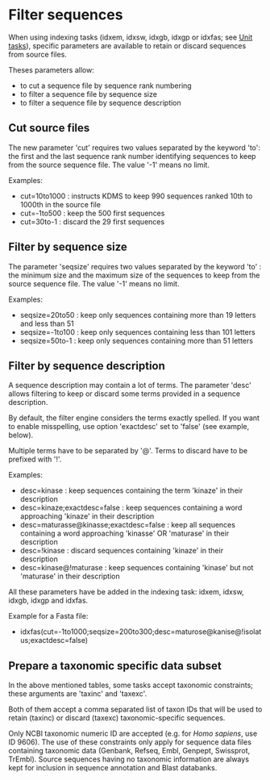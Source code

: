 # Filter sequences

When using indexing tasks \(idxem, idxsw, idxgb, idxgp or idxfas; see [Unit tasks](../descriptors-format/#unit-tasks)\), specific parameters are available to retain or discard sequences from source files.

Theses parameters allow:

* to cut a sequence file by sequence rank numbering
* to filter a sequence file by sequence size
* to filter a sequence file by sequence description

## Cut source files

The new parameter 'cut' requires two values separated by the keyword 'to': the first and the last sequence rank number identifying sequences to keep from the source sequence file. The value '-1' means no limit.

Examples:

* cut=10to1000 : instructs KDMS to keep 990 sequences ranked 10th to 1000th in the source file
* cut=-1to500 : keep the 500 first sequences
* cut=30to-1 : discard the 29 first sequences

## Filter by sequence size

The parameter 'seqsize' requires two values separated by the keyword 'to' : the minimum size and the maximum size of the sequences to keep from the source sequence file. The value '-1' means no limit.

Examples:

* seqsize=20to50 : keep only sequences containing more than 19 letters and less than 51
* seqsize=-1to100 : keep only sequences containing less than 101 letters
* seqsize=50to-1 : keep only sequences containing more than 51 letters

## Filter by sequence description

A sequence description may contain a lot of terms. The parameter 'desc' allows filtering to keep or discard some terms provided in a sequence description.

By default, the filter engine considers the terms exactly spelled. If you want to enable misspelling, use option 'exactdesc' set to 'false' \(see example, below\).

Multiple terms have to be separated by '@'. Terms to discard have to be prefixed with '!'.

Examples:

* desc=kinase : keep sequences containing the term 'kinaze' in their description
* desc=kinaze;exactdesc=false : keep sequences containing a word approaching 'kinaze' in their description
* desc=maturasse@kinasse;exactdesc=false : keep all sequences containing a word approaching 'kinasse' OR 'maturase' in their description
* desc=!kinase : discard sequences containing 'kinaze' in their description
* desc=kinase@!maturase : keep sequences containing 'kinase' but not 'maturase' in their description

All these parameters have be added in the indexing task: idxem, idxsw, idxgb, idxgp and idxfas.

Example for a Fasta file:

* idxfas\(cut=-1to1000;seqsize=200to300;desc=maturose@kanise@!isolatus;exactdesc=false\)

## Prepare a taxonomic specific data subset

In the above mentioned tables, some tasks accept taxonomic constraints; these arguments are 'taxinc' and 'taxexc'.

Both of them accept a comma separated list of taxon IDs that will be used to retain \(taxinc\) or discard \(taxexc\) taxonomic-specific sequences.

Only NCBI taxonomic numeric ID are accepted \(e.g. for _Homo sapiens_, use ID 9606\). The use of these constraints only apply for sequence data files containing taxonomic data \(Genbank, Refseq, Embl, Genpept, Swissprot, TrEmbl\). Source sequences having no taxonomic information are always kept for inclusion in sequence annotation and Blast databanks.

